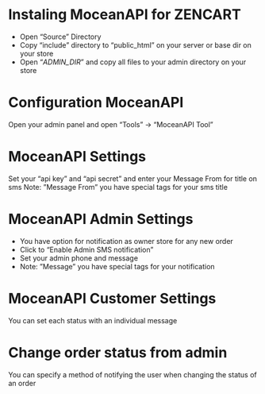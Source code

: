 # Instaling MoceanAPI for ZENCART
 - Open “Source” Directory
 - Copy “include” directory to “public_html” on your server or base dir on your store
 - Open “_ADMIN_DIR_” and copy all files to your admin directory on your store

# Configuration MoceanAPI
Open your admin panel and open “Tools” -> “MoceanAPI Tool”

# MoceanAPI Settings
Set your “api key” and “api secret” and enter your Message From for title on sms
Note: ”Message From”  you have special tags for your sms title


# MoceanAPI Admin Settings
 - You have option for notification as owner  store for any new order
 - Click to “Enable Admin SMS  notification”
 - Set your admin phone and message
 - Note: ”Message”  you have special tags for your notification

# MoceanAPI Customer Settings
You can set each status with an individual message

# Change order status from admin
You can specify a method of notifying the user when changing the status of an order

